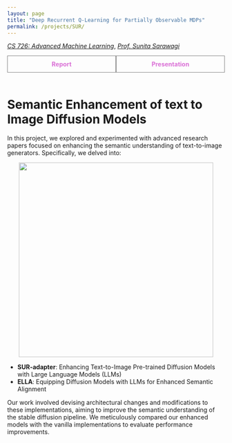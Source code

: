 ```yaml
---
layout: page
title: "Deep Recurrent Q-Learning for Partially Observable MDPs"
permalink: /projects/SUR/
---
```



  [_CS 726: Advanced Machine Learning_](https://www.cse.iitb.ac.in/~sunita/cs726/), [_Prof. Sunita Sarawagi_](hhttps://www.cse.iitb.ac.in/~sunita/) 

  <div style="display: flex;">
        <a href="/assets/pdf/Report.pdf" style="flex: 1; padding: 10px; border: 1px solid grey; text-align: center; text-decoration: none;">
        <div style="font-weight: bold; color: orchid;">Report</div>
    </a>
    <a href="/assets/pdf/Presentation.pdf" style="flex: 1; padding: 10px; border: 1px solid grey; text-align: center; text-decoration: none;">
        <div style="font-weight: bold; color: orchid;">Presentation</div>
    </a>
</div>

<br>

# Semantic Enhancement of text to Image Diffusion Models
In this project, we explored and experimented with advanced research papers focused on enhancing the semantic understanding of text-to-image generators. Specifically, we delved into:


<p align="center">
    <img width="450" src="/assets/img/AML.gif">
    <br>
</p>


- **SUR-adapter**: Enhancing Text-to-Image Pre-trained Diffusion Models with Large Language Models (LLMs)
- **ELLA**: Equipping Diffusion Models with LLMs for Enhanced Semantic Alignment



Our work involved devising architectural changes and modifications to these implementations, aiming to improve the semantic understanding of the stable diffusion pipeline. We meticulously compared our enhanced models with the vanilla implementations to evaluate performance improvements.
